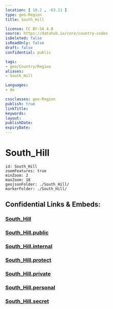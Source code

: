 ```yaml
---
location: [ 18.2 , -63.11 ] 
type: geo-Region
title: South_Hill

license: CC BY-SA 4.0
source: https://datahub.io/core/country-codes
isDeleted: false
isReadOnly: false
draft: false
confidential: public

tags:
- geo/Country/Region
aliases:
- South_Hill

Languages:
- de

cssclasses: geo-Region
publish: true
linkTitle: 
keywords: 
layout: 
publishDate: 
expiryDate: 
---
```


# South_Hill

```leaflet
id: South_Hill
zoomFeatures: true 
minZoom: 2 
maxZoom: 18
geojsonFolder: ./South_Hill/
markerFolder: ./South_Hill/
```


## Confidential Links & Embeds: 

### [South_Hill](/_Standards/Earth/Continent/America~Caribbean/Anguilla/Counties~Anguilla/South_Hill.md) 

### [South_Hill.public](/_public/Earth/Continent/America~Caribbean/Anguilla/Counties~Anguilla/South_Hill.public.md) 

### [South_Hill.internal](/_internal/Earth/Continent/America~Caribbean/Anguilla/Counties~Anguilla/South_Hill.internal.md) 

### [South_Hill.protect](/_protect/Earth/Continent/America~Caribbean/Anguilla/Counties~Anguilla/South_Hill.protect.md) 

### [South_Hill.private](/_private/Earth/Continent/America~Caribbean/Anguilla/Counties~Anguilla/South_Hill.private.md) 

### [South_Hill.personal](/_personal/Earth/Continent/America~Caribbean/Anguilla/Counties~Anguilla/South_Hill.personal.md) 

### [South_Hill.secret](/_secret/Earth/Continent/America~Caribbean/Anguilla/Counties~Anguilla/South_Hill.secret.md)

